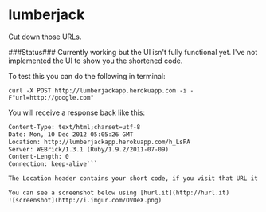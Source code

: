 lumberjack
==========

Cut down those URLs.

###Status###
Currently working but the UI isn't fully functional yet. I've not implemented the UI to show you the shortened code.

To test this you can do the following in terminal:

```curl -X POST http://lumberjackapp.herokuapp.com -i -F"url=http://google.com"```

You will receive a response back like this:

```HTTP/1.1 201 Created 
Content-Type: text/html;charset=utf-8
Date: Mon, 10 Dec 2012 05:05:26 GMT
Location: http://lumberjackapp.herokuapp.com/h_LsPA
Server: WEBrick/1.3.1 (Ruby/1.9.2/2011-07-09)
Content-Length: 0
Connection: keep-alive```

The Location header contains your short code, if you visit that URL it will redirect you to the URL you provided in the cURL POST.

You can see a screenshot below using [hurl.it](http://hurl.it)
![screenshot](http://i.imgur.com/OV0eX.png)